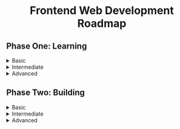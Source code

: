 # <p align="center">Frontend Web Development Roadmap</p>

## Phase One: Learning
<details>
<summary>Basic</summary>

**1. Get familiar with an editor (Visual Studio Code Recommended)**

  ## Setting Up Visual Studio Code

  Getting up and running with Visual Studio Code is quick and easy. It is a small download so you can install in a matter of minutes.

  ### Installation on Windows

  1. Download the [Visual Studio Code Installer](https://code.visualstudio.com/docs?dv=win) for windows.
  2. Once it is downloaded, run the installer `VSCodeUserSetup-{version}.exe`. This will only take a minute.  
  3. By default, VS Code is installed under `C:\Users\{Username}\AppData\Local\Programs\Microsoft VS Code`.

  Make sure to restart your console after the installation as setup will add Visual Studio Code to your `%PATH%`, so from the console you can type 'code .' to open VS Code on that folder. 
  This is so that the `%PATH%` environmental variable can take effect.
  **Alternatively you can also download a [Zip Archive](https://code.visualstudio.com/docs/?dv=winzip), extract it and run the code from there.**

  ### Installation on macOS
  1. [Download Visual Studio Code](https://code.visualstudio.com/docs?dv=osx) for macOS.
  2. Open the browser's download list and locate the downloaded app or archive.
  3. If archive, extract the archive contents. Use double-click for some browsers or select the 'magnifying glass' icon with Safari.
  4. Drag `Visual Studio Code.app` to the **Applications** folder, making it available in the macOS Launchpad.
  5. Open VS Code from the **Applications** folder, by double clicking the icon.
  6. Add VS Code to your Dock by right-clicking on the icon, located in the Dock, to bring up the context menu and choosing **Options, Keep in Dock**.

  **Launching from the command line**.

  - Launch VS Code.
  - Open the Command Palette `Cmd+Shift+P` and type 'shell command' to find the **Shell Command: Install 'code' command in PATH** command.
  ![shell-command-image](/shell-command.png)
  - Restart the terminal for the new `$PATH` value to take effect. You'll be able to type 'code .' in any folder to start editing files in that folder.

  **Note:** If you still have the old `code` alias in your `.bash_profile `(or equivalent) from an early VS Code version, remove it and replace it by executing the `Shell Command: Install 'code' command in PATH` command. 

  ### Installation on Linux
  See the [Download Visual Studio](https://code.visualstudio.com/download) Code page for a complete list of available installation options.

  #### Debian and Ubuntu based distributions
  The easiest way to install Visual Studio Code for Debian/Ubuntu based distributions is to download and install the [.deb package (64-bit)](https://go.microsoft.com/fwlink/?LinkID=760868), either through the graphical software center if it's available, or through the command line with:
  
  ```
    sudo apt install ./<file>.deb

    # If you're on an older Linux distribution, you will need to run this instead:
    # sudo dpkg -i <file>.deb
    # sudo apt-get install -f # Install dependencies
  ```

  Note that other binaries are also available on the [VS Code download page](https://code.visualstudio.com/download).

  Installing the .deb package will prompt to install the apt repository and signing key to enable auto-updating using the system's package manager. To automatically install the apt repository and signing key, such as on a non-interactive terminal, run the following command first:

  ``` 
    echo "code code/add-microsoft-repo boolean true" | sudo debconf-set-selections
  ```

  The apt repository and key can also be installed manually with the following script:

  ```
    sudo apt-get install wget gpg
    wget -qO- https://packages.microsoft.com/keys/microsoft.asc | gpg --dearmor > packages.microsoft.gpg
    sudo install -D -o root -g root -m 644 packages.microsoft.gpg /etc/apt/keyrings/packages.microsoft.gpg
    echo "deb [arch=amd64,arm64,armhf signed-by=/etc/apt/keyrings/packages.microsoft.gpg] https://packages.microsoft.com/repos/code stable main" |sudo tee /etc/apt/sources.list.d/vscode.list > /dev/null
    rm -f packages.microsoft.gpg

  ```

  Then update the package cache and install the package using:
  ```
    sudo apt install apt-transport-https
    sudo apt update
    sudo apt install code # or code-insiders

  ```

  **For other distributions, [check out this page](https://code.visualstudio.com/docs/setup/linux) for more info.**


**2. HTML5**
  - HTML Structure
  - Tags & Elements

**3. CSS3**
  - Basic Styling
  - Learn about adding colors and typography 
  - Learn how Class and IDs work with HTML tags
  - Learn about Pseudo Classes

**4. JavaScript**
  - JS Output
  - JS Statements
  - JS Logical Conditions 
  - JS Syntax
  - JS Comments
  - JS Variables, Let & Const
  - JS Operators (+, -, x, ÷)
  - JS Data Types
</details>
<details>
<summary>Intermediate</summary>

**1. HTML**
- HTML Forms
- HTML Canvas
- SVG
- Adding Media (Video, Audio, Embeds)

**2. CSS**
- Styling Forms
- Attributes Selectors
- Measurement Units (px, rem, em, %, vh, vw)
- Layout
- CSS Variables
- Using Web Fonts
- Responsiveness

**3. JavaScript**
- JS Loops
- JS Objects
- JS Classes
- JS Events
- JS Functions
- JS Strings and Numbers (Methods)
- JS Arrays
- JS Dates
- Math
- JS Scope
- JS Hoisting
- DOM Manipulation Basics

**4. Git & GitHub**
- Creating/Initialising a Repo
- Commits
- Push & Pull
- Pull/merge Requests
- Branches

</details>
<details>
<summary>Advanced</summary>
</details>

## Phase Two: Building
<details>
<summary>Basic</summary>

- Simple Recipe App
- Dog Photo App
- Pricing component for a physical product
</details>
<details>
<summary>Intermediate</summary>

- Clone a popular website 
- Weather App
- Tip Calculator
- Random fun facts website
</details>
<details>
<summary>Advanced</summary>
</details>



<!-- content credits to Fueler, FCC, TheOdinProject and WebDevSimplified -->
